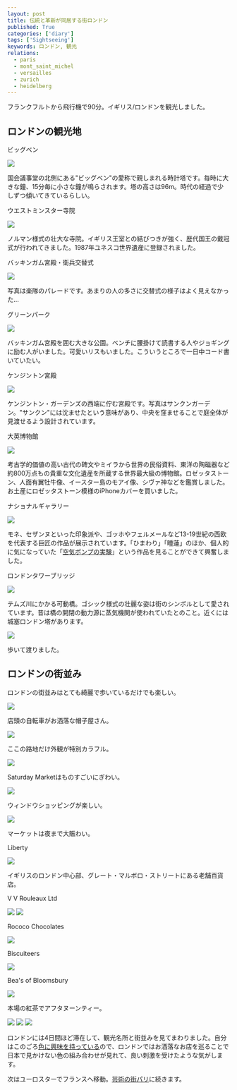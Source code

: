 ```yaml
---
layout: post
title: 伝統と革新が同居する街ロンドン
published: True
categories: ['diary']
tags: ['Sightseeing']
keywords: ロンドン, 観光
relations:
  - paris
  - mont_saint_michel
  - versailles
  - zurich
  - heidelberg
---
```


フランクフルトから飛行機で90分。イギリス/ロンドンを観光しました。

## ロンドンの観光地

<p class="injection-center">ビッグベン</p>

<img src="/assets/img/blog_london01.JPG" class="image-on-frame-small image-fade">

国会議事堂の北側にある"ビッグベン"の愛称で親しまれる時計塔です。毎時に大きな鐘、15分毎に小さな鐘が鳴らされます。塔の高さは96m。時代の経過で少しずつ傾いてきているらしい。

<p class="injection-center">ウエストミンスター寺院</p>

<img src="/assets/img/blog_london02.JPG" class="image-on-frame image-fade">

ノルマン様式の壮大な寺院。イギリス王室との結びつきが強く、歴代国王の戴冠式が行われてきました。1987年ユネスコ世界遺産に登録されました。

<p class="injection-center">バッキンガム宮殿・衛兵交替式</p>

<img src="/assets/img/blog_london03.JPG" class="image-on-frame image-fade">

写真は楽隊のパレードです。あまりの人の多さに交替式の様子はよく見えなかった...

<p class="injection-center">グリーンパーク</p>

<img src="/assets/img/blog_london04.JPG" class="image-on-frame image-fade">

バッキンガム宮殿を囲む大きな公園。ベンチに腰掛けて読書する人やジョギングに励む人がいました。可愛いリスもいました。こういうところで一日中コード書いていたい。

<p class="injection-center">ケンジントン宮殿</p>

<img src="/assets/img/blog_london05.JPG" class="image-on-frame image-fade">

ケンジントン・ガーデンズの西端に佇む宮殿です。写真はサンクンガーデン。"サンクン"には沈ませたという意味があり、中央を窪ませることで庭全体が見渡せるよう設計されています。

<p class="injection-center">大英博物館</p>

<img src="/assets/img/blog_london06.JPG" class="image-on-frame image-fade">

考古学的価値の高い古代の碑文やミイラから世界の民俗資料、東洋の陶磁器など約800万点もの貴重な文化遺産を所蔵する世界最大級の博物館。ロゼッタストーン、人面有翼牡牛像、イースター島のモアイ像、シヴァ神などを鑑賞しました。お土産にロゼッタストーン模様のiPhoneカバーを買いました。

<p class="injection-center">ナショナルギャラリー</p>

<img src="/assets/img/blog_london07.JPG" class="image-on-frame image-fade">

モネ、セザンヌといった印象派や、ゴッホやフェルメールなど13-19世紀の西欧を代表する巨匠の作品が展示されています。「ひまわり」「睡蓮」のほか、個人的に気になっていた「[空気ポンプの実験](http://markovlabo.net/?p=2356)」という作品を見ることができて興奮しました。

<p class="injection-center">ロンドンタワーブリッジ</p>

<img src="/assets/img/blog_london08.JPG" class="image-on-frame image-fade">

テムズ川にかかる可動橋。ゴシック様式の壮麗な姿は街のシンボルとして愛されています。昔は橋の開閉の動力源に蒸気機関が使われていたとのこと。近くには城塞ロンドン塔があります。

<img src="/assets/img/blog_london09.JPG" class="image-on-frame image-fade">

歩いて渡りました。

## ロンドンの街並み

ロンドンの街並みはとても綺麗で歩いているだけでも楽しい。

<img src="/assets/img/blog_london11.JPG" class="image-on-frame image-fade">

店頭の自転車がお洒落な帽子屋さん。

<img src="/assets/img/blog_london12.JPG" class="image-on-frame image-fade">

ここの路地だけ外観が特別カラフル。

<img src="/assets/img/blog_london13.JPG" class="image-on-frame image-fade">

Saturday Marketはものすごいにぎわい。

<img src="/assets/img/blog_london14.JPG" class="image-on-frame image-fade">

ウィンドウショッピングが楽しい。

<img src="/assets/img/blog_london15.JPG" class="image-on-frame image-fade">

マーケットは夜まで大賑わい。

<p class="injection-center">Liberty</p>

<img src="/assets/img/blog_london21.JPG" class="image-on-frame image-fade">

イギリスのロンドン中心部、グレート・マルボロ・ストリートにある老舗百貨店。

<p class="injection-center">V V Rouleaux Ltd</p>

<img src="/assets/img/blog_london22.JPG" class="image-on-frame image-fade">

<img src="/assets/img/blog_london22_1.JPG" class="image-on-frame image-fade">

<p class="injection-center">Rococo Chocolates</p>

<img src="/assets/img/blog_london23.JPG" class="image-on-frame image-fade">

<p class="injection-center">Biscuiteers</p>

<img src="/assets/img/blog_london24.JPG" class="image-on-frame image-fade">

<p class="injection-center">Bea's of Bloomsbury</p>

<img src="/assets/img/blog_london25.JPG" class="image-on-frame image-fade">

本場の紅茶でアフタヌーンティー。

<img src="/assets/img/blog_london31.JPG" class="image-on-frame image-fade">

<img src="/assets/img/blog_london32.JPG" class="image-on-frame image-fade">

<img src="/assets/img/blog_london33.JPG" class="image-on-frame image-fade">

ロンドンには4日間ほど滞在して、観光名所と街並みを見てまわりました。自分はこのごろ[色に興味を持っている](http://mrk1869.com/blog/Paletta/)ので、ロンドンではお洒落なお店を巡ることで日本で見かけない色の組み合わせが見れて、良い刺激を受けたような気がします。

次はユーロスターでフランスへ移動。[芸術の街パリ](http://mrk1869.com/blog/paris/)に続きます。
